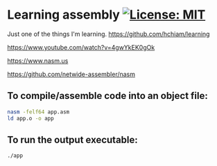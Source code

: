 # Learning assembly [![License: MIT](https://img.shields.io/badge/License-MIT-yellow.svg?style=for-the-badge)](https://github.com/hchiam/learning-assembly/blob/main/LICENSE)

Just one of the things I'm learning. https://github.com/hchiam/learning

https://www.youtube.com/watch?v=4gwYkEK0gOk

https://www.nasm.us

https://github.com/netwide-assembler/nasm

## To compile/assemble code into an object file:

```sh
nasm -felf64 app.asm
ld app.o -o app
```

## To run the output executable:

```sh
./app
```
